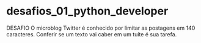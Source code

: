 # desafios_01_python_developer
DESAFIO O microblog Twitter é conhecido por limitar as postagens em 140 caracteres. Conferir se um texto vai caber em um tuíte é sua tarefa.
